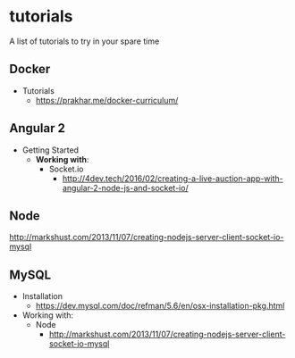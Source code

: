 # tutorials
A list of tutorials to try in your spare time




## Docker

 * Tutorials
   * https://prakhar.me/docker-curriculum/

## Angular 2

 * Getting Started
   * **Working with**:
     * Socket.io
       * http://4dev.tech/2016/02/creating-a-live-auction-app-with-angular-2-node-js-and-socket-io/



## Node 
http://markshust.com/2013/11/07/creating-nodejs-server-client-socket-io-mysql


## MySQL

 * Installation 
   * https://dev.mysql.com/doc/refman/5.6/en/osx-installation-pkg.html
 * Working with:
   * Node
     * http://markshust.com/2013/11/07/creating-nodejs-server-client-socket-io-mysql
